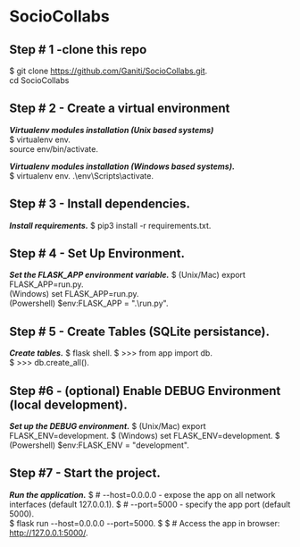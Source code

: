 # SocioCollabs


## Step # 1 -clone this repo
$ git clone https://github.com/Ganiti/SocioCollabs.git.   
  cd SocioCollabs

## Step # 2 - Create a virtual environment

 ***Virtualenv modules installation (Unix based systems)***  
$ virtualenv env.   
  source env/bin/activate. 

 ***Virtualenv modules installation (Windows based systems).***   
$  virtualenv env. 
 .\env\Scripts\activate. 

## Step # 3 - Install dependencies. 

 ***Install requirements.*** 
$ pip3 install -r requirements.txt. 

## Step # 4 - Set Up Environment. 

 ***Set the FLASK_APP environment variable.*** 
$ (Unix/Mac) export FLASK_APP=run.py.  
  (Windows) set FLASK_APP=run.py.   
  (Powershell) $env:FLASK_APP = ".\run.py".   

## Step # 5 - Create Tables (SQLite persistance).  

 ***Create tables.*** 
$ flask shell. 
$ >>> from app import db.   
$ >>> db.create_all().     

## Step #6 - (optional) Enable DEBUG Environment (local development). 

 ***Set up the DEBUG environment.*** 
$  (Unix/Mac) export FLASK_ENV=development. 
$  (Windows) set FLASK_ENV=development. 
$  (Powershell) $env:FLASK_ENV = "development". 

## Step #7 - Start the project. 

 ***Run the application.*** 
$ # --host=0.0.0.0 - expose the app on all network interfaces (default 127.0.0.1). 
$ # --port=5000    - specify the app port (default 5000).   
$ flask run --host=0.0.0.0 --port=5000. 
$
$ # Access the app in browser: http://127.0.0.1:5000/. 
